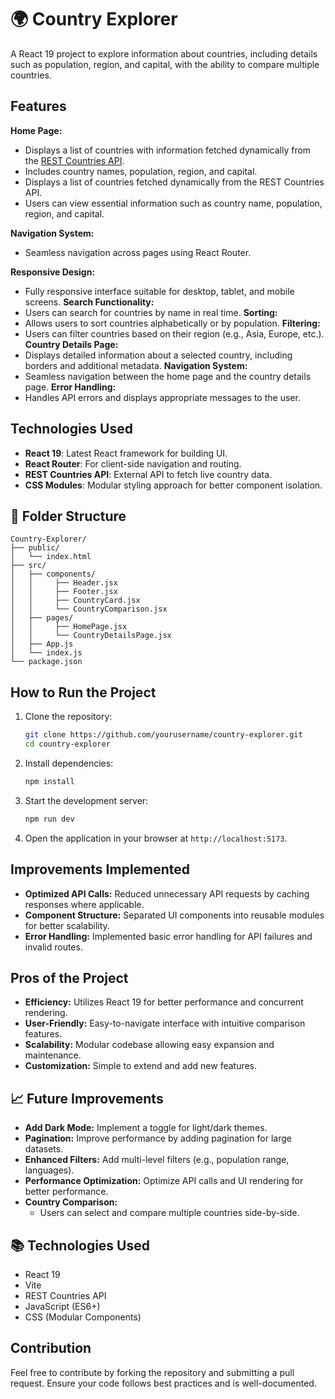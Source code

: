# 🌍 Country Explorer

A React 19 project to explore information about countries, including details such as population, region, and capital, with the ability to compare multiple countries.

## Features

**Home Page:**
   - Displays a list of countries with information fetched dynamically from the [REST Countries API](https://restcountries.com/).
   - Includes country names, population, region, and capital.
   - Displays a list of countries fetched dynamically from the REST Countries API.
   - Users can view essential information such as country name, population, region, and capital.

**Navigation System:**
   - Seamless navigation across pages using React Router.

**Responsive Design:**
   - Fully responsive interface suitable for desktop, tablet, and mobile screens.
**Search Functionality:**
  - Users can search for countries by name in real time.
**Sorting:**
  - Allows users to sort countries alphabetically or by population.
**Filtering:**
  - Users can filter countries based on their region (e.g., Asia, Europe, etc.).
**Country Details Page:**
  - Displays detailed information about a selected country, including borders and additional metadata.
**Navigation System:**
  - Seamless navigation between the home page and the country details page.
**Error Handling:**
  - Handles API errors and displays appropriate messages to the user.


## Technologies Used

- **React 19**: Latest React framework for building UI.
- **React Router**: For client-side navigation and routing.
- **REST Countries API**: External API to fetch live country data.
- **CSS Modules**: Modular styling approach for better component isolation.

## 📁 Folder Structure

```
Country-Explorer/
├── public/
│   └── index.html
├── src/
│   ├── components/
│   │     ├── Header.jsx
│   │     ├── Footer.jsx
│   │     ├── CountryCard.jsx
│   │     └── CountryComparison.jsx
│   ├── pages/
│   │     ├── HomePage.jsx
│   │     └── CountryDetailsPage.jsx
│   ├── App.js
│   └── index.js
└── package.json
```

## How to Run the Project

1. Clone the repository:

   ```bash
   git clone https://github.com/yourusername/country-explorer.git
   cd country-explorer
   ```

2. Install dependencies:

   ```bash
   npm install
   ```

3. Start the development server:

   ```bash
   npm run dev
   ```

4. Open the application in your browser at `http://localhost:5173`.

## Improvements Implemented

- **Optimized API Calls:** Reduced unnecessary API requests by caching responses where applicable.
- **Component Structure:** Separated UI components into reusable modules for better scalability.
- **Error Handling:** Implemented basic error handling for API failures and invalid routes.

## Pros of the Project

- **Efficiency:** Utilizes React 19 for better performance and concurrent rendering.
- **User-Friendly:** Easy-to-navigate interface with intuitive comparison features.
- **Scalability:** Modular codebase allowing easy expansion and maintenance.
- **Customization:** Simple to extend and add new features.


## 📈 Future Improvements

- **Add Dark Mode:** Implement a toggle for light/dark themes.
- **Pagination:** Improve performance by adding pagination for large datasets.
- **Enhanced Filters:** Add multi-level filters (e.g., population range, languages).
- **Performance Optimization:** Optimize API calls and UI rendering for better performance.
- **Country Comparison:**
   - Users can select and compare multiple countries side-by-side.


## 📚 Technologies Used

- React 19
- Vite
- REST Countries API
- JavaScript (ES6+)
- CSS (Modular Components)

## Contribution

Feel free to contribute by forking the repository and submitting a pull request. Ensure your code follows best practices and is well-documented.


